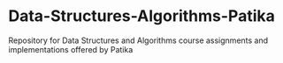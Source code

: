 # Data-Structures-Algorithms-Patika
Repository for Data Structures and Algorithms course assignments and implementations offered by Patika
